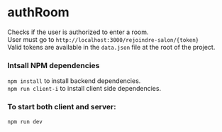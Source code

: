 # authRoom
Checks if the user is authorized to enter a room.  
User must go to `http://localhost:3000/rejoindre-salon/{token}`  
Valid tokens are available in the `data.json` file at the root of the project.  

### Intsall NPM dependencies
`npm install` to install backend dependencies.  
`npm run client-i` to install client side dependencies.  

### To start both client and server:
`npm run dev`  
